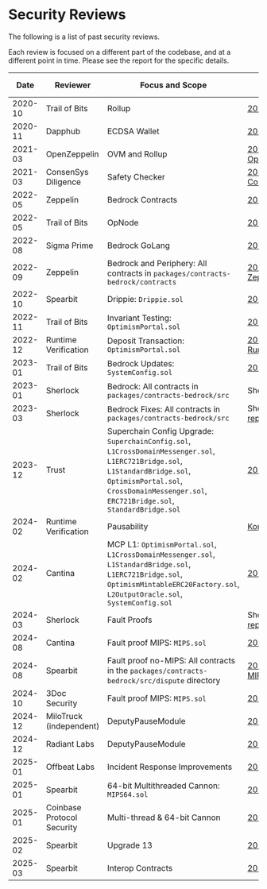 # Security Reviews

The following is a list of past security reviews.

Each review is focused on a different part of the codebase, and at a different point in time.
Please see the report for the specific details.

| Date    | Reviewer                    | Focus and Scope                                                                                                                                                                                                           | Report Link                                                                                                                                                | Commit                                   | Subsequent Release  |
|---------|-----------------------------|-------------------------------------------------------------------------------------------------------------------------------------------------------------------------------------------------------------------------- |------------------------------------------------------------------------------------------------------------------------------------------------------------| ---------------------------------------- |---------------------|
| 2020-10 | Trail of Bits               | Rollup                                                                                                                                                                                                                    | [2020_10-TrailOfBits.pdf](./2020_10-Rollup-TrailOfBits.pdf)                                                                                                |                                          |                     |
| 2020-11 | Dapphub                     | ECDSA Wallet                                                                                                                                                                                                              | [2020_11-Dapphub-ECDSA_Wallet.pdf](./2020_11-Dapphub-ECDSA_Wallet.pdf)                                                                                     |                                          |                     |
| 2021-03 | OpenZeppelin                | OVM and Rollup                                                                                                                                                                                                            | [2021_03-OVM_and_Rollup-OpenZeppelin.pdf](./2021_03-OVM_and_Rollup-OpenZeppelin.pdf)                                                                       |                                          |                     |
| 2021-03 | ConsenSys Diligence         | Safety Checker                                                                                                                                                                                                            | [2021_03-SafetyChecker-ConsenSysDiligence.pdf](./2021_03-SafetyChecker-ConsenSysDiligence.pdf)                                                             |                                          |                     |
| 2022-05 | Zeppelin                    | Bedrock Contracts                                                                                                                                                                                                         | [2022_05-Bedrock_Contracts-Zeppelin.pdf](./2022_05-Bedrock_Contracts-Zeppelin.pdf)                                                                         |                                          |                     |
| 2022-05 | Trail of Bits               | OpNode                                                                                                                                                                                                                    | [2022_05-OpNode-TrailOfBits.pdf](./2022_05-OpNode-TrailOfBits.pdf)                                                                                         |                                          |                     |
| 2022-08 | Sigma Prime                 | Bedrock GoLang                                                                                                                                                                                                            | [2022_08-Bedrock_GoLang-SigmaPrime.pdf](./2022_08-Bedrock_GoLang-SigmaPrime.pdf)                                                                           |                                          |                     |
| 2022-09 | Zeppelin                    | Bedrock and Periphery: All contracts in `packages/contracts-bedrock/contracts`                                                                                                                                            | [2022_09-Bedrock_and_Periphery-Zeppelin.pdf](./2022_09-Bedrock_and_Periphery-Zeppelin.pdf)                                                                 | 93d3bd411a8ae75702539ac9c5fe00bad21d4104 | op-contracts/v1.0.0 |
| 2022-10 | Spearbit                    | Drippie: `Drippie.sol`                                                                                                                                                                                                    | [2022_10-Drippie-Spearbit.pdf](./2022_10-Drippie-Spearbit.pdf)                                                                                             | 2a7be367634f147736f960eb2f38a77291cdfcad | op-contracts/v1.0.0 |
| 2022-11 | Trail of Bits               | Invariant Testing: `OptimismPortal.sol`                                                                                                                                                                                   | [2022_11-Invariant_Testing-TrailOfBits.pdf](./2022_11-Invariant_Testing-TrailOfBits.pdf)                                                                   | b31d35b67755479645dd150e7cc8c6710f0b4a56 | op-contracts/v1.0.0 |
| 2022-12 | Runtime Verification        | Deposit Transaction: `OptimismPortal.sol`                                                                                                                                                                                 | [2022_12-DepositTransaction-RuntimeVerification.pdf](./2022_12-DepositTransaction-RuntimeVerification.pdf)                                                 |                                          | op-contracts/v1.0.0 |
| 2023-01 | Trail of Bits               | Bedrock Updates: `SystemConfig.sol`                                                                                                                                                                                       | [2023_01-Bedrock_Updates-TrailOfBits.pdf](./2023_01-Bedrock_Updates-TrailOfBits.pdf)                                                                       | ee96ff8585699b054c95c6ff4a2411ee9fedcc87 | op-contracts/v1.0.0 |
| 2023-01 | Sherlock                    | Bedrock: All contracts in `packages/contracts-bedrock/src`                                                                                                                                                                | Sherlock Bedrock Contest ([site](https://audits.sherlock.xyz/contests/38), [repo](https://github.com/sherlock-audit/2023-01-optimism))                     | 3f4b3c328153a8aa03611158b6984d624b17c1d9 | op-contracts/v1.0.0 |
| 2023-03 | Sherlock                    | Bedrock Fixes: All contracts in `packages/contracts-bedrock/src`                                                                                                                                                          | Sherlock Bedrock Contest: Fix Review ([site](https://audits.sherlock.xyz/contests/63), [repo](https://github.com/sherlock-audit/2023-03-optimism))         | 9b9f78c6613c6ee53b93ca43c71bb74479f4b975 | op-contracts/v1.0.0 |
| 2023-12 | Trust                       | Superchain Config Upgrade: `SuperchainConfig.sol`, `L1CrossDomainMessenger.sol`, `L1ERC721Bridge.sol`, `L1StandardBridge.sol`, `OptimismPortal.sol`, `CrossDomainMessenger.sol`, `ERC721Bridge.sol`, `StandardBridge.sol` | [2023_12_SuperchainConfigUpgrade_Trust.pdf](./2023_12_SuperchainConfigUpgrade_Trust.pdf)                                                                   | d1651bb22645ebd41ac4bb2ab4786f9a56fc1003 | op-contracts/v1.2.0 |
| 2024-02 | Runtime Verification        | Pausability                                                                                                                                                                                                               | [Kontrol Verification][kontrol]                                                                                                                            |                                          |                     |
| 2024-02 | Cantina                     | MCP L1: `OptimismPortal.sol`, `L1CrossDomainMessenger.sol`, `L1StandardBridge.sol`, `L1ERC721Bridge.sol`, `OptimismMintableERC20Factory.sol`, `L2OutputOracle.sol`, `SystemConfig.sol`                                    | [2024_02-MCP_L1-Cantina.pdf](./2024_02-MCP_L1-Cantina.pdf)                                                                                                 | e6ef3a900c42c8722e72c2e2314027f85d12ced5 | op-contracts/v1.3.0 |
| 2024-03 | Sherlock                    | Fault Proofs                                                                                                                                                                                                              | Sherlock Optimism Fault Proofs Contest ([site](https://audits.sherlock.xyz/contests/205), [repo](https://github.com/sherlock-audit/2024-02-optimism-2024)) |                                          |                     |
| 2024-08 | Cantina                     | Fault proof MIPS: `MIPS.sol`                                                                                                                                                                                              | [2024_08_Fault-Proofs-MIPS_Cantina.pdf](./2024_08_Fault-Proofs-MIPS_Cantina.pdf)                                                                           | 71b93116738ee98c9f8713b1a5dfe626ce06c1b2 | op-contracts/v1.4.0 |
| 2024-08 | Spearbit                    | Fault proof no-MIPS: All contracts in the `packages/contracts-bedrock/src/dispute` directory                                                                                                                              | [2024_08_Fault-Proofs-No-MIPS_Spearbit.pdf](./2024_08_Fault-Proofs-No-MIPS_Spearbit.pdf)                                                                   | 1f7081798ce2d49b8643514663d10681cb853a3d | op-contracts/v1.6.0 |
| 2024-10 | 3Doc Security               | Fault proof MIPS: `MIPS.sol`                                                                                                                                                                                              | [2024_10-Cannon-FGETFD-3DocSecurity.md](./2024_10-Cannon-FGETFD-3DocSecurity.md)                                                                           | 52d0e60c16498ad4efec8798e3fc1b36b13f46a2 | op-contracts/v1.8.0 |
| 2024-12 | MiloTruck (independent)     | DeputyPauseModule                                                                                                                                                                                                         | [2024_12-DPM-MiloTruck.pdf](./2024_12-DPM-MiloTruck.pdf)                                                                                                   | 2f17e6b67c61de5d8073d556272796d201bc740b |                     |
| 2024-12 | Radiant Labs                | DeputyPauseModule                                                                                                                                                                                                         | [2024_12-DPM-RadiantLabs.pdf](./2024_12-DPM-RadiantLabs.pdf)                                                                                               | 2f17e6b67c61de5d8073d556272796d201bc740b |                     |
| 2025-01 | Offbeat Labs                | Incident Response Improvements                                                                                                                                                                                            | [2025_01-IRI-OffbeatLabs.pdf](./2025_01-IRI-OffbeatLabs.pdf)                                                                                               | 984bae9146398a2997ec13757bfe2438ca8f92eb |                     |
| 2025-01 | Spearbit                    | 64-bit Multithreaded Cannon: `MIPS64.sol`                                                                                                                                                                                 | [2025_01-MT-Cannon-Spearbit.pdf](./2025_01-MT-Cannon-Spearbit.pdf)                                                                                         | cc2715c3d6ebef374451b598f48980ad817e0a0e |                     |
| 2025-01 | Coinbase Protocol Security  | Multi-thread & 64-bit Cannon                                                                                                                                                                                              | [2025_01-MT-Cannon-Base.pdf](./2025_01-MT-Cannon-Base.pdf)                                                                                                 | b8c011f18c79d735e01168345fc1c6f02fac584f |                     |
| 2025-02 | Spearbit                    | Upgrade 13                                                                                                                                                                                                                | [2025_02-Upgrade13-Spearbit.pdf](./2025_02-Upgrade13-Spearbit.pdf)                                                                                         | 7d6d15437b7580b022f4c8c1ea9c0cd8d2e587e1 | op-contracts/v2.0.0 |
| 2025-03 | Spearbit  | Interop Contracts                                                                                                                                                                                               | [2025_03-Interop-Contracts-Spearbit.pdf](./2025_03-Interop-Contracts-Spearbit.pdf)                                                                                                 | 6c80f23ab3074b5c66ff06e390ae2448bd4d2240 |                     |

[kontrol]: https://github.com/ethereum-optimism/optimism/blob/876e16ad04968f0bb641eb76f98eb77e7e1a3e16/packages/contracts-bedrock/test/kontrol/README.md
